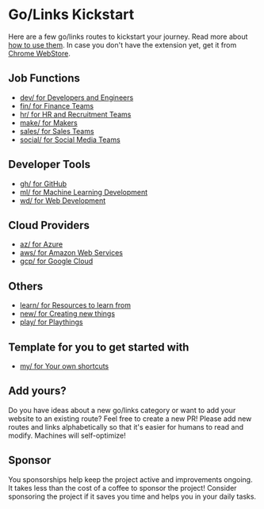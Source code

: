 # Go/Links Kickstart

Here are a few go/links routes to kickstart your journey. Read more about [how to use them](https://www.cakeai.app/products/go-links/tips-and-tricks). In case you don't have the extension yet, get it from [Chrome WebStore](https://chrome.google.com/webstore/detail/golinks-by-cakeai/dckdgafmolplnahlgfecdfncojbbdfhn).

## Job Functions

- [dev/ for Developers and Engineers](https://raw.githubusercontent.com/VikramTiwari/golinks-kickstart/main/src/dev.json)
- [fin/ for Finance Teams](https://raw.githubusercontent.com/VikramTiwari/golinks-kickstart/main/src/fin.json)
- [hr/ for HR and Recruitment Teams](https://raw.githubusercontent.com/VikramTiwari/golinks-kickstart/main/src/hr.json)
- [make/ for Makers](https://raw.githubusercontent.com/VikramTiwari/golinks-kickstart/main/src/make.json)
- [sales/ for Sales Teams](https://raw.githubusercontent.com/VikramTiwari/golinks-kickstart/main/src/sales.json)
- [social/ for Social Media Teams](https://raw.githubusercontent.com/VikramTiwari/golinks-kickstart/main/src/social.json)

## Developer Tools

- [gh/ for GitHub](https://raw.githubusercontent.com/VikramTiwari/golinks-kickstart/main/src/gh.json)
- [ml/ for Machine Learning Development](https://raw.githubusercontent.com/VikramTiwari/golinks-kickstart/main/src/ml.json)
- [wd/ for Web Development](https://raw.githubusercontent.com/VikramTiwari/golinks-kickstart/main/src/wd.json)

## Cloud Providers

- [az/ for Azure](https://raw.githubusercontent.com/VikramTiwari/golinks-kickstart/main/src/az.json)
- [aws/ for Amazon Web Services](https://raw.githubusercontent.com/VikramTiwari/golinks-kickstart/main/src/aws.json)
- [gcp/ for Google Cloud](https://raw.githubusercontent.com/VikramTiwari/golinks-kickstart/main/src/gcp.json)

## Others

- [learn/ for Resources to learn from](https://raw.githubusercontent.com/VikramTiwari/golinks-kickstart/main/src/learn.json)
- [new/ for Creating new things](https://raw.githubusercontent.com/VikramTiwari/golinks-kickstart/main/src/new.json)
- [play/ for Playthings](https://raw.githubusercontent.com/VikramTiwari/golinks-kickstart/main/src/play.json)

## Template for you to get started with

- [my/ for Your own shortcuts](https://raw.githubusercontent.com/VikramTiwari/golinks-kickstart/main/src/my.json)

## Add yours?

Do you have ideas about a new go/links category or want to add your website to an existing route? Feel free to create a new PR! Please add new routes and links alphabetically so that it's easier for humans to read and modify. Machines will self-optimize!

## Sponsor

You sponsorships help keep the project active and improvements ongoing. It takes less than the cost of a coffee to sponsor the project! Consider sponsoring the project if it saves you time and helps you in your daily tasks.
